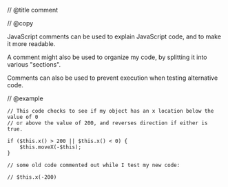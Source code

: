 // @title comment

// @copy

JavaScript comments can be used to explain JavaScript code, and to make it more readable.

A comment might also be used to organize my code, by splitting it into various "sections".

Comments can also be used to prevent execution when testing alternative code.

// @example
```gdp:shootingStar:updateEveryFrame
// This code checks to see if my object has an x location below the value of 0
// or above the value of 200, and reverses direction if either is true.

if ($this.x() > 200 || $this.x() < 0) {
    $this.moveX(-$this);
}
```

```gdp:shootingStar:initializeWhenSceneStarts
// some old code commented out while I test my new code:

// $this.x(-200)
```
